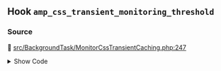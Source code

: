 ## Hook `amp_css_transient_monitoring_threshold`

### Source

:link: [src/BackgroundTask/MonitorCssTransientCaching.php:247](../../src/BackgroundTask/MonitorCssTransientCaching.php#L247)

<details>
<summary>Show Code</summary>

```php
$threshold = (float) apply_filters( 'amp_css_transient_monitoring_threshold', self::DEFAULT_THRESHOLD );
```

</details>
